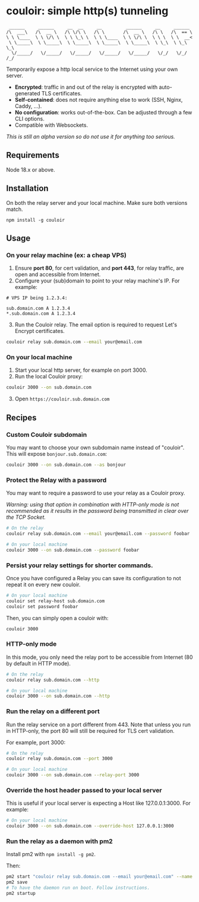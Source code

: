 # couloir: simple http(s) tunneling

```
 ______     ______     __  __     __         ______     __     ______
/\  ___\   /\  __ \   /\ \/\ \   /\ \       /\  __ \   /\ \   /\  == \
\ \ \____  \ \ \/\ \  \ \ \_\ \  \ \ \____  \ \ \/\ \  \ \ \  \ \  __<
 \ \_____\  \ \_____\  \ \_____\  \ \_____\  \ \_____\  \ \_\  \ \_\ \_\
  \/_____/   \/_____/   \/_____/   \/_____/   \/_____/   \/_/   \/_/ /_/
```

Temporarily expose a http local service to the Internet using your own server.

- **Encrypted**: traffic in and out of the relay is encrypted with auto-generated TLS certificates.
- **Self-contained**: does not require anything else to work (SSH, Nginx, Caddy, ...).
- **No configuration**: works out-of-the-box. Can be adjusted through a few CLI options.
- Compatible with Websockets.

_This is still an alpha version so do not use it for anything too serious._

## Requirements

Node 18.x or above.

## Installation

On both the relay server and your local machine. Make sure both versions match.

```
npm install -g couloir
```

## Usage

### On your **relay** machine (ex: a cheap VPS)

1. Ensure **port 80**, for cert validation, and **port 443**, for relay traffic, are open and accessible from Internet.
2. Configure your (sub)domain to point to your relay machine's IP. For example:

```
# VPS IP being 1.2.3.4:

sub.domain.com A 1.2.3.4
*.sub.domain.com A 1.2.3.4
```

3. Run the Couloir relay. The email option is required to request Let's Encrypt certificates.

```sh
couloir relay sub.domain.com --email your@email.com
```

### On your **local** machine

1. Start your local http server, for example on port 3000.
2. Run the local Couloir proxy:

```sh
couloir 3000 --on sub.domain.com
```

3. Open `https://couloir.sub.domain.com`

## Recipes

### Custom Couloir subdomain

You may want to choose your own subdomain name instead of "couloir".
This will expose `bonjour.sub.domain.com`:

```sh
couloir 3000 --on sub.domain.com --as bonjour
```

### Protect the Relay with a password

You may want to require a password to use your relay as a Couloir proxy.

_Warning: using that option in combination with HTTP-only mode is not recommended as it results in the password
being transmitted in clear over the TCP Socket._

```sh
# On the relay
couloir relay sub.domain.com --email your@email.com --password foobar

# On your local machine
couloir 3000 --on sub.domain.com --password foobar
```

### Persist your relay settings for shorter commands.

Once you have configured a Relay you can save its configuration to not repeat it on every new couloir.

```sh
# On your local machine
couloir set relay-host sub.domain.com
couloir set password foobar
```

Then, you can simply open a couloir with:
```sh
couloir 3000
```

### HTTP-only mode

In this mode, you only need the relay port to be accessible from Internet (80 by default in HTTP mode).

```sh
# On the relay
couloir relay sub.domain.com --http

# On your local machine
couloir 3000 --on sub.domain.com --http
```

### Run the relay on a different port

Run the relay service on a port different from 443. Note that unless you run in HTTP-only, the port 80 will
still be required for TLS cert validation.

For example, port 3000:

```sh
# On the relay
couloir relay sub.domain.com --port 3000

# On your local machine
couloir 3000 --on sub.domain.com --relay-port 3000
```

### Override the host header passed to your local server

This is useful if your local server is expecting a Host like 127.0.0.1:3000. For example:

```sh
# On your local machine
couloir 3000 --on sub.domain.com --override-host 127.0.0.1:3000
```

### Run the relay as a daemon with pm2

Install pm2 with `npm install -g pm2`.

Then:

```sh
pm2 start "couloir relay sub.domain.com --email your@email.com" --name couloir
pm2 save
# To have the daemon run on boot. Follow instructions.
pm2 startup
```
